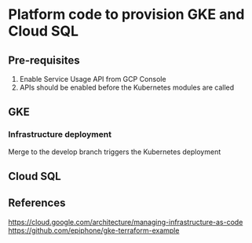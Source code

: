 # Platform code to provision GKE and Cloud SQL
## Pre-requisites
1. Enable Service Usage API from GCP Console
2. APIs should be enabled before the Kubernetes modules are called
## GKE
### Infrastructure deployment 
Merge to the develop branch triggers the Kubernetes deployment
## Cloud SQL
## References
https://cloud.google.com/architecture/managing-infrastructure-as-code
https://github.com/epiphone/gke-terraform-example